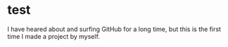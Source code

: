 # test
I have heared about and surfing GitHub for a long time, but this is the first time I made a project by myself.

